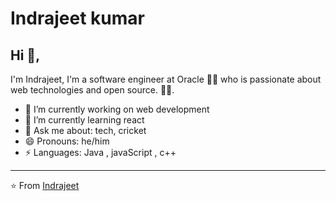# Indrajeet kumar  

## Hi 👋, 
I'm Indrajeet, I'm a software engineer at Oracle  👨‍💻 who is passionate about web technologies and open source. 
🏄‍♂️. 

- 🔭 I’m currently working on web development
- 🌱 I’m currently learning react
- 💬 Ask me about: tech, cricket 
- 😄 Pronouns: he/him
-  ⚡ Languages: Java , javaScript , c++





---
⭐️ From [Indrajeet](https://github.com/officio-indrajeet)
